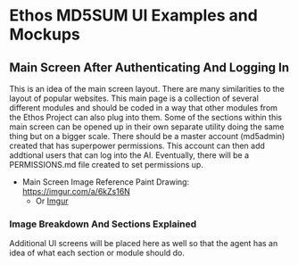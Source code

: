 # Ethos MD5SUM UI Examples and Mockups

## Main Screen After Authenticating And Logging In
This is an idea of the main screen layout.  There are many similarities to the layout of popular websites.  This main page is a collection of several different modules and should be coded in a way that other modules from the Ethos Project can also plug into them. Some of the sections within this main screen can be opened up in their own separate utility doing the same thing but on a bigger scale.  There should be a master account (md5admin) created that has superpower permissions.  This account can then add addtional users that can log into the AI. Eventually, there will be a PERMISSIONS.md file created to set permissions up.

- Main Screen Image Reference Paint Drawing:  https://imgur.com/a/6kZs16N
  - Or [Imgur](https://i.imgur.com/VH4EZV1.png)

### Image Breakdown And Sections Explained

Additional UI screens will be placed here as well so that the agent has an idea of what each section or module should do.
